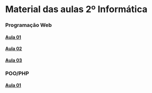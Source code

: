 # Material das aulas 2º Informática


### Programação Web

#### [Aula 01](https://github.com/devmatheusguerra/2-info-2023/tree/main/PROG%20WEB/aula%2001 "Aula 01")

#### [Aula 02](https://github.com/devmatheusguerra/2-info-2023/tree/main/PROG%20WEB/aula%2002 "Aula 02")

#### [Aula 03](https://github.com/devmatheusguerra/2-info-2023/tree/main/PROG%20WEB/aula%2003 "Aula 03")


### POO/PHP

#### [Aula 01](https://github.com/devmatheusguerra/2-info-2023/tree/main/POO%20PHP/Aula%2001 "Aula 01")
